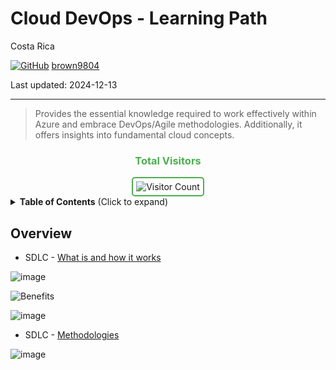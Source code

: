 # Cloud DevOps - Learning Path

Costa Rica

[![GitHub](https://img.shields.io/badge/--181717?logo=github&logoColor=ffffff)](https://github.com/)
[brown9804](https://github.com/brown9804)

Last updated: 2024-12-13

----------

> Provides the essential knowledge required to work effectively within Azure and embrace DevOps/Agile methodologies. Additionally, it offers insights into fundamental cloud concepts. 

<div align="center">
  <h3 style="color: #4CAF50;">Total Visitors</h3>
  <img src="https://profile-counter.glitch.me/brown9804/count.svg" alt="Visitor Count" style="border: 2px solid #4CAF50; border-radius: 5px; padding: 5px;"/>
</div>

<details>
<summary><b>Table of Contents</b> (Click to expand)</summary>

- [Agile](https://github.com/brown9804/SDLC-Cloud_Lpath/tree/main/Agile)
- [DevOps](https://github.com/brown9804/SDLC-Cloud_Lpath/tree/main/DevOps)
- [Network](https://github.com/brown9804/SDLC-Cloud_Lpath/tree/main/Network)
- [GitHub](https://github.com/brown9804/CloudDevOps_LPath/tree/main/GitHub)
- [Cloud Principles](https://github.com/brown9804/SDLC-Cloud_Lpath/tree/main/Cloud)
  - [0. Linux](https://github.com/brown9804/DevOps-Agile-Cloud_path/tree/main/Cloud/0-linux)
    - [Working with Users and Permissions](https://github.com/brown9804/DevOps-Agile-Cloud_path/tree/main/Cloud/0-linux/lab0)
    - [System Service Management, Runlevels and Boot Targets](https://github.com/brown9804/DevOps-Agile-Cloud_path/tree/main/Cloud/0-linux/lab1)
    - [Securely Accessing Your System](https://github.com/brown9804/DevOps-Agile-Cloud_path/tree/main/Cloud/0-linux/lab2)
    - [Package Management and Troubleshooting](https://github.com/brown9804/DevOps-Agile-Cloud_path/tree/main/Cloud/0-linux/lab3)
    - [File Management, Permissions and Backup](https://github.com/brown9804/DevOps-Agile-Cloud_path/tree/main/Cloud/0-linux/lab4)
    - [Working with Text Files and Streams](https://github.com/brown9804/DevOps-Agile-Cloud_path/tree/main/Cloud/0-linux/lab5)
    - [Linux Device Management](https://github.com/brown9804/DevOps-Agile-Cloud_path/tree/main/Cloud/0-linux/lab6)
    - [The Linux Shell](https://github.com/brown9804/DevOps-Agile-Cloud_path/tree/main/Cloud/0-linux/lab7)
    - [Networking](https://github.com/brown9804/DevOps-Agile-Cloud_path/tree/main/Cloud/0-linux/lab8)
    - [Processes Management](https://github.com/brown9804/DevOps-Agile-Cloud_path/tree/main/Cloud/0-linux/lab9)
  - [1. Terraform](https://github.com/brown9804/DevOps-Agile-Cloud_path/tree/main/Cloud/1-terraform)
    - [Installing Terraform and Working with Terraform Providers](https://github.com/brown9804/DevOps-Agile-Cloud_path/tree/main/Cloud/1-terraform/lab0)
    - [Using Terraform CLI Commands (workspace and state) to Manipulate a Terraform Deployment](https://github.com/brown9804/DevOps-Agile-Cloud_path/tree/main/Cloud/1-terraform/lab1)
    - [Building and Testing a Basic Terraform Module](https://github.com/brown9804/DevOps-Agile-Cloud_path/tree/main/Cloud/1-terraform/lab2)
    - [Exploring Terraform State Functionality](https://github.com/brown9804/DevOps-Agile-Cloud_path/tree/main/Cloud/1-terraform/lab3)
    - [Deploy an Azure Storage Account with Terraform](https://github.com/brown9804/DevOps-Agile-Cloud_path/tree/main/Cloud/1-terraform/lab4)
    - [Deploy an Azure File Share and Blob Storage with Terraform](https://github.com/brown9804/DevOps-Agile-Cloud_path/tree/main/Cloud/1-terraform/lab5)
    - [Deploy Azure VNETs and Subnets with Terraform](https://github.com/brown9804/DevOps-Agile-Cloud_path/tree/main/Cloud/1-terraform/lab6)
    - [Create Azure NSGs with Terraform](https://github.com/brown9804/DevOps-Agile-Cloud_path/tree/main/Cloud/1-terraform/lab7)
    - [Deploying an Azure VM with Terraform](https://github.com/brown9804/DevOps-Agile-Cloud_path/tree/main/Cloud/1-terraform/lab8)
    - [Deploy a Web Application with Terraform](https://github.com/brown9804/DevOps-Agile-Cloud_path/tree/main/Cloud/1-terraform/lab9)
    - [Deploy a MySQL Database with Terraform](https://github.com/brown9804/DevOps-Agile-Cloud_path/tree/main/Cloud/1-terraform/lab_10)
    - [Migrating Terraform State to Terraform Cloud](https://github.com/brown9804/DevOps-Agile-Cloud_path/tree/main/Cloud/1-terraform/lab_11)
    - [Using Terraform Provisioners to Set Up an Apache Web Server on AWS](https://github.com/brown9804/DevOps-Agile-Cloud_path/tree/main/Cloud/1-terraform/lab_12)
    - [Make Changes to AWS Infrastructure Using Terraform](https://github.com/brown9804/DevOps-Agile-Cloud_path/tree/main/Cloud/1-terraform/lab_13)
    - [Use Output Variables to Query Data in AWS Using Terraform](https://github.com/brown9804/DevOps-Agile-Cloud_path/tree/main/Cloud/1-terraform/lab_14)
    - [Make Changes to Azure Infrastructure Using Terraform](https://github.com/brown9804/DevOps-Agile-Cloud_path/tree/main/Cloud/1-terraform/lab_15)
    - [Use Output Variables to Query Data in Azure Using Terraform](https://github.com/brown9804/DevOps-Agile-Cloud_path/tree/main/Cloud/1-terraform/lab_16)
    - [Use Terraform to Create a Kubernetes Deployment](https://github.com/brown9804/DevOps-Agile-Cloud_path/tree/main/Cloud/1-terraform/lab_17)
    - [Manage Kubernetes Resources with Terraform](https://github.com/brown9804/DevOps-Agile-Cloud_path/tree/main/Cloud/1-terraform/lab_18)
    - [Use Terraform to Create an EKS Deployment](https://github.com/brown9804/DevOps-Agile-Cloud_path/tree/main/Cloud/1-terraform/lab_19)
    - [Troubleshooting a Terraform Deployment](https://github.com/brown9804/DevOps-Agile-Cloud_path/tree/main/Cloud/1-terraform/lab_20)
    
  - [Automation Principles](https://github.com/brown9804/SDLC-Cloud_Lpath/tree/main/Cloud/2-automation_principles)
  - [Kubernetes Principles](https://github.com/brown9804/SDLC-Cloud_Lpath/tree/main/Cloud/3-kubernetes_principles)

</details>

## Overview

- SDLC - [What is and how it works](https://agilie.com/blog/what-is-the-software-development-life-cycle-sdlc-and-how-does-it-work)

![image](https://github.com/brown9804/SDLC-Cloud_Lpath/assets/24630902/e809d790-87d4-41a1-b9ea-071327ab6ef2)

![Benefits](https://github.com/brown9804/SDLC-Cloud_Lpath/assets/24630902/dc014629-a069-44f3-b657-7f8d39968272)

![image](https://github.com/brown9804/SDLC-Cloud_Lpath/assets/24630902/a3b6522f-88c2-4ede-a477-09280f5584b9)

- SDLC - [Methodologies](https://datarob.com/sdlc-methodologies/)

![image](https://github.com/brown9804/SDLC-Cloud_Lpath/assets/24630902/5ba714af-4238-48d3-9043-cbcd64a590f1)
